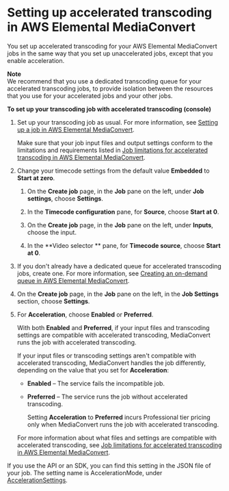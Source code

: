 # Setting up accelerated transcoding in AWS Elemental MediaConvert<a name="setting-up-accelerated-transcoding"></a>

You set up accelerated transcoding for your AWS Elemental MediaConvert jobs in the same way that you set up unaccelerated jobs, except that you enable acceleration\.

**Note**  
We recommend that you use a dedicated transcoding queue for your accelerated transcoding jobs, to provide isolation between the resources that you use for your accelerated jobs and your other jobs\.

**To set up your transcoding job with accelerated transcoding \(console\)**

1. Set up your transcoding job as usual\. For more information, see [Setting up a job in AWS Elemental MediaConvert](setting-up-a-job.md)\.

   Make sure that your job input files and output settings conform to the limitations and requirements listed in [Job limitations for accelerated transcoding in AWS Elemental MediaConvert](job-requirements.md)\.

1. Change your timecode settings from the default value **Embedded** to **Start at zero**\.

   1. On the **Create job** page, in the **Job** pane on the left, under **Job settings**, choose **Settings**\.

   1. In the **Timecode configuration** pane, for **Source**, choose **Start at 0**\.

   1. On the **Create job** page, in the **Job** pane on the left, under **Inputs**, choose the input\.

   1. In the **Video selector ** pane, for **Timecode source**, choose **Start at 0**\.

1. If you don't already have a dedicated queue for accelerated transcoding jobs, create one\. For more information, see [Creating an on\-demand queue in AWS Elemental MediaConvert](creating-queues.md)\.

1. On the **Create job** page, in the **Job** pane on the left, in the **Job Settings** section, choose **Settings**\.

1. For **Acceleration**, choose **Enabled** or **Preferred**\.

   With both **Enabled** and **Preferred**, if your input files and transcoding settings are compatible with accelerated transcoding, MediaConvert runs the job with accelerated transcoding\. 

   If your input files or transcoding settings aren't compatible with accelerated transcoding, MediaConvert handles the job differently, depending on the value that you set for **Acceleration**:
   + **Enabled** – The service fails the incompatible job\.
   + **Preferred** – The service runs the job without accelerated transcoding\.

     Setting **Acceleration** to **Preferred** incurs Professional tier pricing only when MediaConvert runs the job with accelerated transcoding\.

   For more information about what files and settings are compatible with accelerated transcoding, see [Job limitations for accelerated transcoding in AWS Elemental MediaConvert](job-requirements.md)\.

If you use the API or an SDK, you can find this setting in the JSON file of your job\. The setting name is AccelerationMode, under [AccelerationSettings](https://docs.aws.amazon.com/mediaconvert/latest/apireference/jobs.html#jobs-prop-createjobrequest-accelerationsetting)\.